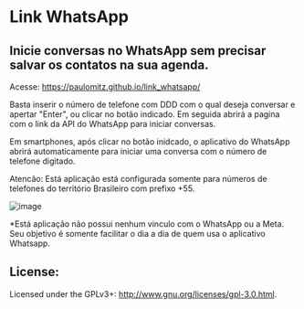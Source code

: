 # Link WhatsApp
## Inicie conversas no WhatsApp sem precisar salvar os contatos na sua agenda.

Acesse: https://paulomitz.github.io/link_whatsapp/

Basta inserir o número de telefone com DDD com o qual deseja conversar e apertar "Enter", ou clicar no botão indicado.
Em seguida abrirá a pagina com o link da API do WhatsApp para iniciar conversas.

Em smartphones, após clicar no botão inidcado, o aplicativo do WhatsApp abrirá automaticamente para iniciar uma conversa com o número de telefone digitado.

Atencão: Está aplicação está configurada somente para números de telefones do território Brasileiro com prefixo +55.

![image](https://user-images.githubusercontent.com/82454884/159348115-ed42df16-40b2-4713-9d3a-13690f0e7910.png)

*Está aplicação não possui nenhum vinculo com o WhatsApp ou a Meta. Seu objetivo é somente facilitar o dia a dia de quem usa o aplicativo Whatsapp.

## License:

Licensed under the GPLv3+: http://www.gnu.org/licenses/gpl-3.0.html.
